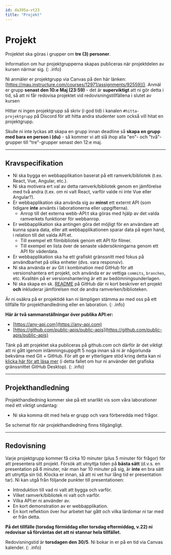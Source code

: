 ```yaml
---
id: da395a-vt23
title: "Projekt"
---
```


# Projekt

Projektet ska göras i grupper om **tre (3) personer**.

Information om hur projektgrupperna skapas publiceras när projektdelen av kursen närmar sig.
{: .info}

Ni anmäler er projektgrupp via Canvas på den här länken: [https://mau.instructure.com/courses/12971/assignments/92559](). Anmäl er grupp **senast den 10:e Maj (23:59)** - det är **superviktigt** att ni gör detta i tid, så att ni får redovisa projektet vid redovisningstillfällena i slutet av kursen

Hittar ni ingen projektgrupp så skriv (i god tid) i kanalen `#hitta-projektgrupp` på Discord för att hitta andra studenter som också vill hitat en projektgrupp.

Skulle ni inte lyckas att skapa en grupp innan deadline så **skapa en grupp med bara en person i (du)** - så kommer vi att slå ihop alla "en"- och "två"-grupper till "tre"-grupper senast den 12:e maj.

---

## Kravspecifikation

* Ni ska bygga en webbapplikation baserat på ett ramverk/bibliotek (t.ex. React, Vue, Angular, etc.).
* Ni ska motivera ert val av detta ramverk/bibliotek genom en jämförelse med två andra (t.ex. om ni valt React, varför valde ni inte Vue eller Angular?).
* Er webbapplikation ska använda sig av **minst** ett externt API (som tidigare **inte** använts i laborationerna eller uppgifterna).
	* Anrop till det externa webb-API:t ska göras med hjälp av det valda ramverkets funktioner för webbanrop.
* Er webbapplikation ska antingen göra det möjligt för en användare att kunna spara data, eller att webbapplikationen sparar data på egen hand, i relation till det valda API:et.
    * Till exempel ett filmbibliotek genom ett API för filmer.
    * Till exempel en lista över de senaste vädersökningarna genom ett API för väderdata.
* Er webbapplikation ska ha ett grafiskt gränssnitt med fokus på användbarhet på olika enheter (dvs. vara responsiv).
* Ni ska använda er av Git i kombination med GitHub för att versionshantera ert projekt, och använda er av vettiga `commits`, `branches`, etc. Kvalitén på er versionshantering är ett av bedömningsunderlagen.
* Ni ska skapa en sk. [README](https://docs.github.com/en/repositories/managing-your-repositorys-settings-and-features/customizing-your-repository/about-readmes) på GitHub där ni kort beskriver ert projekt **och** inkluderar jämförelsen mot de andra ramverken/biblioteken.

Är ni osäkra på er projektidé kan ni lämpligen stämma av med oss på ett tillfälle för projekthandledning eller en laboration.
{: .info}

**Här är två sammanställningar över publika API:er:**

* [https://any-api.com](https://any-api.com)
* [https://github.com/public-apis/public-apis](https://github.com/public-apis/public-apis)

Tänk på att projektet ska publiceras på github.com och därför är det viktigt att ni gått igenom inlämningsuppgift 5 noga innan så ni är någorlunda bekväma med Git + GitHub. För att ge er ytterligare stöd kring detta kan ni [klicka här för att läsa mer](https://github.com/trumtomte/introduktion-git-och-github/blob/master/working-with-github-desktop.md) (i detta fallet om hur ni använder det grafiska gränssnittet GitHub Desktop).
{: .info}

---

## Projekthandledning

Projekthandledning kommer ske på ett snarlikt vis som våra laborationer med ett viktigt undantag:

* Ni ska komma dit med hela er grupp och vara förberedda med frågor.

Se schemat för när projekthandledning finns tillgängligt.

---

## Redovisning

Varje projektgrupp kommer få cirka 10 minuter (plus 5 minuter för frågor) för att presentera sitt projekt. Försök att utnyttja tiden på **bästa sätt** (d.v.s. en presentation på 6 minuter, när man har 10 minuter på sig, är **inte** en bra sätt att utnyttja sin tid. Klocka er innan, så att ni vet hur lång tid er presentation tar). Ni kan utgå från följande punkter till presentationen:

* Introduktion till vad ni valt att bygga och varför.
* Vilket ramverk/bibliotek ni valt och varför.
* Vilka API:er ni använder av.
* En kort demonstration av er webbapplikation.
* En kort reflektion över hur arbetet har gått och vilka lärdomar ni tar med er från detta.

**På det tillfälle (torsdag förmiddag eller torsdag eftermiddag, v.22) ni redovisar så förväntas det att ni stannar hela tillfället.**

Redovisningstid är **torsdagen den 30/5**. Ni bokar in er på en tid via Canvas kalender.
{: .info}
